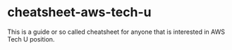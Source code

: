 # cheatsheet-aws-tech-u
This is a guide or so called cheatsheet for anyone that is interested in AWS Tech U position.
